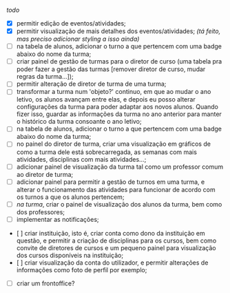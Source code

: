 *todo*
- [X] permitir edição de eventos/atividades;
- [X] permitir visualização de mais detalhes dos eventos/atividades; _(tá feito, mas preciso adicionar styling a isso ainda)_
- [ ] na tabela de alunos, adicionar o turno a que pertencem com uma badge abaixo do nome da turma;
- [ ] criar painel de gestão de turmas para o diretor de curso (uma tabela pra poder fazer a gestão das turmas [remover diretor de curso, mudar regras da turma...]);
- [ ] permitir alteração de diretor de turma de uma turma;
- [ ] transformar a turma num 'objeto?' continuo, em que ao mudar o ano letivo, os alunos avançam entre elas, e depois eu posso alterar configurações da turma para poder adaptar aos novos alunos. Quando fizer isso, guardar as informações da turma no ano anterior para manter o histórico da turma consoante o ano letivo;
- [ ] na tabela de alunos, adicionar o turno a que pertencem com uma badge abaixo do nome da turma;
- [ ] no painel do diretor de turma, criar uma visualização em gráficos de como a turma dele está sobrecarregada, as semanas com mais atividades, disciplinas com mais atividades...;
- [ ] adicionar painel de visualização da turma tal como um professor comum ao diretor de turma;
- [ ] adicionar painel para permitir a gestão de turnos em uma turma, e alterar o funcionamento das atividades para funcionar de acordo com os turnos a que os alunos pertencem;
- [ ] *na turma*, criar o painel de visualização dos alunos da turma, bem como dos professores;
- [ ] implementar as notificações;
- [ ] criar instituição, isto é, criar conta como dono da instituição em questão, e permitir a criação de disciplinas para os cursos, bem como convite de diretores de cursos e um pequeno painel para visualização dos cursos disponíveis na instituição;
- [ ] criar visualização da conta do utilizador, e permitir alterações de informações como foto de perfil por exemplo;
- [ ] criar um frontoffice? 







